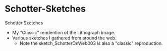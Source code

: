 # Schotter-Sketches
Schotter Sketches
- My "Classic" rendention of the Lithograph image.
- Various sketches I gathered from around the web.
  - Note the sketch_SchotterOnWeb003 is also a "classic" reproduction.
